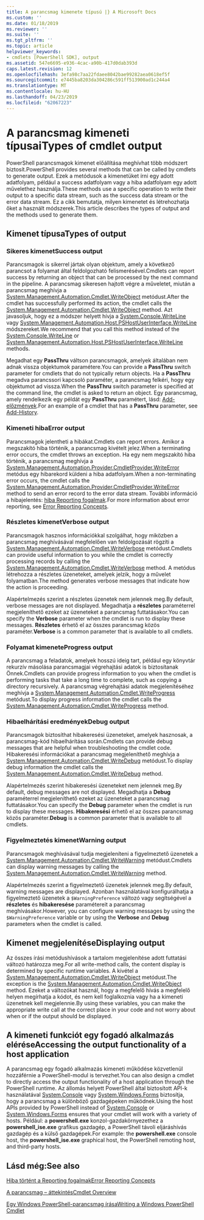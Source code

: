 ```yaml
---
title: A parancsmag kimenete típusú |} A Microsoft Docs
ms.custom: ''
ms.date: 01/18/2019
ms.reviewer: ''
ms.suite: ''
ms.tgt_pltfrm: ''
ms.topic: article
helpviewer_keywords:
- cmdlets [PowerShell SDK], output
ms.assetid: 547e6695-e936-4cac-a90b-417d0dab393d
caps.latest.revision: 12
ms.openlocfilehash: 3efa98c7aa22fdaee8042bae99282aea0618ef5f
ms.sourcegitcommit: e7445ba8203da304286c591ff513900ad1c244a4
ms.translationtype: MT
ms.contentlocale: hu-HU
ms.lasthandoff: 04/23/2019
ms.locfileid: "62067223"
---
```

# <a name="types-of-cmdlet-output"></a><span data-ttu-id="2857f-102">A parancsmag kimeneti típusai</span><span class="sxs-lookup"><span data-stu-id="2857f-102">Types of cmdlet output</span></span>

<span data-ttu-id="2857f-103">PowerShell parancsmagok kimenet előállítása meghívhat több módszert biztosít.</span><span class="sxs-lookup"><span data-stu-id="2857f-103">PowerShell provides several methods that can be called by cmdlets to generate output.</span></span> <span data-ttu-id="2857f-104">Ezek a metódusok a kimenetüket írni egy adott adatfolyam, például a success adatfolyam vagy a hiba adatfolyam egy adott művelethez használja.</span><span class="sxs-lookup"><span data-stu-id="2857f-104">These methods use a specific operation to write their output to a specific data stream, such as the success data stream or the error data stream.</span></span> <span data-ttu-id="2857f-105">Ez a cikk bemutatja, milyen kimenetet és létrehozhatja őket a használt módszerek.</span><span class="sxs-lookup"><span data-stu-id="2857f-105">This article describes the types of output and the methods used to generate them.</span></span>

## <a name="types-of-output"></a><span data-ttu-id="2857f-106">Kimenet típusa</span><span class="sxs-lookup"><span data-stu-id="2857f-106">Types of output</span></span>

### <a name="success-output"></a><span data-ttu-id="2857f-107">Sikeres kimenet</span><span class="sxs-lookup"><span data-stu-id="2857f-107">Success output</span></span>

<span data-ttu-id="2857f-108">Parancsmagok is sikerrel jártak olyan objektum, amely a következő parancsot a folyamat által feldolgozható felismerésével.</span><span class="sxs-lookup"><span data-stu-id="2857f-108">Cmdlets can report success by returning an object that can be processed by the next command in the pipeline.</span></span> <span data-ttu-id="2857f-109">A parancsmag sikeresen hajtott végre a műveletet, miután a parancsmag meghívja a [System.Management.Automation.Cmdlet.WriteObject](/dotnet/api/System.Management.Automation.Cmdlet.WriteObject) metódust.</span><span class="sxs-lookup"><span data-stu-id="2857f-109">After the cmdlet has successfully performed its action, the cmdlet calls the [System.Management.Automation.Cmdlet.WriteObject](/dotnet/api/System.Management.Automation.Cmdlet.WriteObject) method.</span></span> <span data-ttu-id="2857f-110">Azt javasoljuk, hogy ez a módszer helyett hívja a [System.Console.WriteLine](/dotnet/api/System.Console.WriteLine) vagy [System.Management.Automation.Host.PSHostUserInterface.WriteLine](/dotnet/api/System.Management.Automation.Host.PSHostUserInterface.WriteLine) módszereket.</span><span class="sxs-lookup"><span data-stu-id="2857f-110">We recommend that you call this method instead of the [System.Console.WriteLine](/dotnet/api/System.Console.WriteLine) or [System.Management.Automation.Host.PSHostUserInterface.WriteLine](/dotnet/api/System.Management.Automation.Host.PSHostUserInterface.WriteLine) methods.</span></span>

<span data-ttu-id="2857f-111">Megadhat egy **PassThru** váltson parancsmagok, amelyek általában nem adnak vissza objektumok paramétere.</span><span class="sxs-lookup"><span data-stu-id="2857f-111">You can provide a **PassThru** switch parameter for cmdlets that do not typically return objects.</span></span>
<span data-ttu-id="2857f-112">Ha a **PassThru** megadva parancssori kapcsoló paraméter, a parancsmag felkéri, hogy egy objektumot ad vissza.</span><span class="sxs-lookup"><span data-stu-id="2857f-112">When the **PassThru** switch parameter is specified at the command line, the cmdlet is asked to return an object.</span></span> <span data-ttu-id="2857f-113">Egy parancsmag, amely rendelkezik egy példát egy **PassThru** paramétert, lásd: [Add-előzmények](/powershell/module/Microsoft.PowerShell.Core/Add-History).</span><span class="sxs-lookup"><span data-stu-id="2857f-113">For an example of a cmdlet that has a **PassThru** parameter, see [Add-History](/powershell/module/Microsoft.PowerShell.Core/Add-History).</span></span>

### <a name="error-output"></a><span data-ttu-id="2857f-114">Kimeneti hiba</span><span class="sxs-lookup"><span data-stu-id="2857f-114">Error output</span></span>

<span data-ttu-id="2857f-115">Parancsmagok jelentheti a hibákat.</span><span class="sxs-lookup"><span data-stu-id="2857f-115">Cmdlets can report errors.</span></span> <span data-ttu-id="2857f-116">Amikor a megszakító hiba történik, a parancsmag kivételt jelez.</span><span class="sxs-lookup"><span data-stu-id="2857f-116">When a terminating error occurs, the cmdlet throws an exception.</span></span> <span data-ttu-id="2857f-117">Ha egy nem megszakító hiba történik, a parancsmag meghívja a [System.Management.Automation.Provider.CmdletProvider.WriteError](/dotnet/api/System.Management.Automation.Provider.CmdletProvider.WriteError) metódus egy hibarekord küldeni a hiba adatfolyam.</span><span class="sxs-lookup"><span data-stu-id="2857f-117">When a non-terminating error occurs, the cmdlet calls the [System.Management.Automation.Provider.CmdletProvider.WriteError](/dotnet/api/System.Management.Automation.Provider.CmdletProvider.WriteError) method to send an error record to the error data stream.</span></span> <span data-ttu-id="2857f-118">További információ a hibajelentés: [hiba Reporting fogalmak](./error-reporting-concepts.md).</span><span class="sxs-lookup"><span data-stu-id="2857f-118">For more information about error reporting, see [Error Reporting Concepts](./error-reporting-concepts.md).</span></span>

### <a name="verbose-output"></a><span data-ttu-id="2857f-119">Részletes kimenet</span><span class="sxs-lookup"><span data-stu-id="2857f-119">Verbose output</span></span>

<span data-ttu-id="2857f-120">Parancsmagok hasznos információkkal szolgálhat, hogy miközben a parancsmag meghívásával megfelelően van feldolgozását rögzíti a [System.Management.Automation.Cmdlet.WriteVerbose](/dotnet/api/System.Management.Automation.Cmdlet.WriteVerbose) metódust.</span><span class="sxs-lookup"><span data-stu-id="2857f-120">Cmdlets can provide useful information to you while the cmdlet is correctly processing records by calling the [System.Management.Automation.Cmdlet.WriteVerbose](/dotnet/api/System.Management.Automation.Cmdlet.WriteVerbose) method.</span></span> <span data-ttu-id="2857f-121">A metódus létrehozza a részletes üzeneteket, amelyek jelzik, hogy a művelet folyamatban.</span><span class="sxs-lookup"><span data-stu-id="2857f-121">The method generates verbose messages that indicate how the action is proceeding.</span></span>

<span data-ttu-id="2857f-122">Alapértelmezés szerint a részletes üzenetek nem jelennek meg.</span><span class="sxs-lookup"><span data-stu-id="2857f-122">By default, verbose messages are not displayed.</span></span> <span data-ttu-id="2857f-123">Megadhatja a **részletes** paraméterrel megjeleníthető ezeket az üzeneteket a parancsmag futtatásakor.</span><span class="sxs-lookup"><span data-stu-id="2857f-123">You can specify the **Verbose** parameter when the cmdlet is run to display these messages.</span></span> <span data-ttu-id="2857f-124">**Részletes** érhető el az összes parancsmag közös paraméter.</span><span class="sxs-lookup"><span data-stu-id="2857f-124">**Verbose** is a common parameter that is available to all cmdlets.</span></span>

### <a name="progress-output"></a><span data-ttu-id="2857f-125">Folyamat kimenete</span><span class="sxs-lookup"><span data-stu-id="2857f-125">Progress output</span></span>

<span data-ttu-id="2857f-126">A parancsmag a feladatok, amelyek hosszú ideig tart, például egy könyvtár rekurzív másolása parancsmagjai végrehajtási adatok is biztosítanak Önnek.</span><span class="sxs-lookup"><span data-stu-id="2857f-126">Cmdlets can provide progress information to you when the cmdlet is performing tasks that take a long time to complete, such as copying a directory recursively.</span></span> <span data-ttu-id="2857f-127">A parancsmag végrehajtási adatok megjelenítéséhez meghívja a [System.Management.Automation.Cmdlet.WriteProgress](/dotnet/api/System.Management.Automation.Cmdlet.WriteProgress) metódust.</span><span class="sxs-lookup"><span data-stu-id="2857f-127">To display progress information the cmdlet calls the [System.Management.Automation.Cmdlet.WriteProgress](/dotnet/api/System.Management.Automation.Cmdlet.WriteProgress) method.</span></span>

### <a name="debug-output"></a><span data-ttu-id="2857f-128">Hibaelhárítási eredmények</span><span class="sxs-lookup"><span data-stu-id="2857f-128">Debug output</span></span>

<span data-ttu-id="2857f-129">Parancsmagok biztosíthat hibakeresési üzeneteket, amelyek hasznosak, a parancsmag-kód hibaelhárítása során.</span><span class="sxs-lookup"><span data-stu-id="2857f-129">Cmdlets can provide debug messages that are helpful when troubleshooting the cmdlet code.</span></span> <span data-ttu-id="2857f-130">Hibakeresési információkat a parancsmag megjeleníthető meghívja a [System.Management.Automation.Cmdlet.WriteDebug](/dotnet/api/System.Management.Automation.Cmdlet.WriteDebug) metódust.</span><span class="sxs-lookup"><span data-stu-id="2857f-130">To display debug information the cmdlet calls the [System.Management.Automation.Cmdlet.WriteDebug](/dotnet/api/System.Management.Automation.Cmdlet.WriteDebug) method.</span></span>

<span data-ttu-id="2857f-131">Alapértelmezés szerint hibakeresési üzeneteket nem jelennek meg.</span><span class="sxs-lookup"><span data-stu-id="2857f-131">By default, debug messages are not displayed.</span></span> <span data-ttu-id="2857f-132">Megadhatja a **Debug** paraméterrel megjeleníthető ezeket az üzeneteket a parancsmag futtatásakor.</span><span class="sxs-lookup"><span data-stu-id="2857f-132">You can specify the **Debug** parameter when the cmdlet is run to display these messages.</span></span> <span data-ttu-id="2857f-133">**Hibakeresési** érhető el az összes parancsmag közös paraméter.</span><span class="sxs-lookup"><span data-stu-id="2857f-133">**Debug** is a common parameter that is available to all cmdlets.</span></span>

### <a name="warning-output"></a><span data-ttu-id="2857f-134">Figyelmeztetés kimenet</span><span class="sxs-lookup"><span data-stu-id="2857f-134">Warning output</span></span>

<span data-ttu-id="2857f-135">Parancsmagok meghívásával tudja megjeleníteni a figyelmeztető üzenetek a [System.Management.Automation.Cmdlet.WriteWarning](/dotnet/api/System.Management.Automation.Cmdlet.WriteWarning) metódust.</span><span class="sxs-lookup"><span data-stu-id="2857f-135">Cmdlets can display warning messages by calling the [System.Management.Automation.Cmdlet.WriteWarning](/dotnet/api/System.Management.Automation.Cmdlet.WriteWarning) method.</span></span>

<span data-ttu-id="2857f-136">Alapértelmezés szerint a figyelmeztető üzenetek jelennek meg.</span><span class="sxs-lookup"><span data-stu-id="2857f-136">By default, warning messages are displayed.</span></span> <span data-ttu-id="2857f-137">Azonban használatával konfigurálhatja a figyelmeztető üzenetek a `$WarningPreference` változó vagy segítségével a **részletes** és **hibakeresése** paramétereit a parancsmag meghívásakor.</span><span class="sxs-lookup"><span data-stu-id="2857f-137">However, you can configure warning messages by using the `$WarningPreference` variable or by using the **Verbose** and **Debug** parameters when the cmdlet is called.</span></span>

## <a name="displaying-output"></a><span data-ttu-id="2857f-138">Kimenet megjelenítése</span><span class="sxs-lookup"><span data-stu-id="2857f-138">Displaying output</span></span>

<span data-ttu-id="2857f-139">Az összes írási metódushívások a tartalom megjelenítése adott futtatási változó határozza meg.</span><span class="sxs-lookup"><span data-stu-id="2857f-139">For all write-method calls, the content display is determined by specific runtime variables.</span></span> <span data-ttu-id="2857f-140">A kivétel a [System.Management.Automation.Cmdlet.WriteObject](/dotnet/api/System.Management.Automation.Cmdlet.WriteObject) metódust.</span><span class="sxs-lookup"><span data-stu-id="2857f-140">The exception is the [System.Management.Automation.Cmdlet.WriteObject](/dotnet/api/System.Management.Automation.Cmdlet.WriteObject) method.</span></span> <span data-ttu-id="2857f-141">Ezeket a változókat használ, hogy a megfelelő hívás a megfelelő helyen megírhatja a kódot, és nem kell foglalkoznia vagy ha a kimeneti üzenetnek kell megjelennie.</span><span class="sxs-lookup"><span data-stu-id="2857f-141">By using these variables, you can make the appropriate write call at the correct place in your code and not worry about when or if the output should be displayed.</span></span>

## <a name="accessing-the-output-functionality-of-a-host-application"></a><span data-ttu-id="2857f-142">A kimeneti funkciót egy fogadó alkalmazás elérése</span><span class="sxs-lookup"><span data-stu-id="2857f-142">Accessing the output functionality of a host application</span></span>

<span data-ttu-id="2857f-143">A parancsmag egy fogadó alkalmazás kimeneti működése közvetlenül hozzáférnie a PowerShell-modul is tervezhet.</span><span class="sxs-lookup"><span data-stu-id="2857f-143">You can also design a cmdlet to directly access the output functionality of a host application through the PowerShell runtime.</span></span> <span data-ttu-id="2857f-144">Az állomás helyett PowerShell által biztosított API-k használatával [System.Console](/dotnet/api/System.Console) vagy [System.Windows.Forms](/dotnet/api/System.Windows.Forms) biztosítja, hogy a parancsmag a különböző gazdagépeken működnek.</span><span class="sxs-lookup"><span data-stu-id="2857f-144">Using the host APIs provided by PowerShell instead of [System.Console](/dotnet/api/System.Console) or [System.Windows.Forms](/dotnet/api/System.Windows.Forms) ensures that your cmdlet will work with a variety of hosts.</span></span> <span data-ttu-id="2857f-145">Például: a **powershell.exe** konzol-gazdakörnyezethez a **powershell_ise.exe** grafikus gazdagép, a PowerShell távoli eljáráshívás gazdagép és a külső gazdagépek.</span><span class="sxs-lookup"><span data-stu-id="2857f-145">For example: the **powershell.exe** console host, the **powershell_ise.exe** graphical host, the PowerShell remoting host, and third-party hosts.</span></span>

## <a name="see-also"></a><span data-ttu-id="2857f-146">Lásd még:</span><span class="sxs-lookup"><span data-stu-id="2857f-146">See also</span></span>

[<span data-ttu-id="2857f-147">Hiba történt a Reporting fogalmak</span><span class="sxs-lookup"><span data-stu-id="2857f-147">Error Reporting Concepts</span></span>](./error-reporting-concepts.md)

[<span data-ttu-id="2857f-148">A parancsmag – áttekintés</span><span class="sxs-lookup"><span data-stu-id="2857f-148">Cmdlet Overview</span></span>](./cmdlet-overview.md)

[<span data-ttu-id="2857f-149">Egy Windows PowerShell-parancsmag írása</span><span class="sxs-lookup"><span data-stu-id="2857f-149">Writing a Windows PowerShell Cmdlet</span></span>](./writing-a-windows-powershell-cmdlet.md)